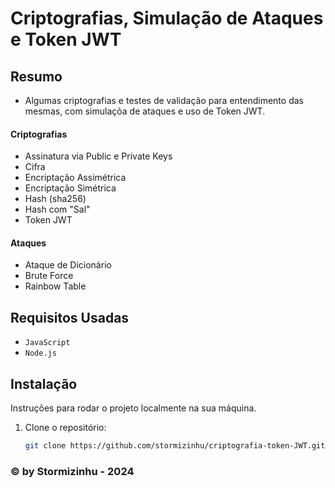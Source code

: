 # Criptografias, Simulação de Ataques e Token JWT

## Resumo
- Algumas criptografias e testes de validação para entendimento das mesmas, com simulaçõa de ataques e uso de Token JWT.
  
#### Criptografias
- Assinatura via Public e Private Keys
- Cifra
- Encriptação Assimétrica
- Encriptação Simétrica
- Hash (sha256)
- Hash com "Sal"
- Token JWT

#### Ataques
- Ataque de Dicionário
- Brute Force
- Rainbow Table

## Requisitos Usadas

- `JavaScript`
- `Node.js`

## Instalação

Instruções para rodar o projeto localmente na sua máquina. 

1. Clone o repositório:
   ```bash
   git clone https://github.com/stormizinhu/criptografia-token-JWT.git

### © by Stormizinhu - 2024